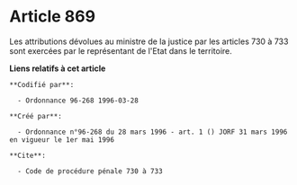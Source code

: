 # Article 869

Les attributions dévolues au ministre de la justice par les articles 730 à 733 sont exercées par le représentant de l'Etat
dans le territoire.

**Liens relatifs à cet article**

	**Codifié par**:

	  - Ordonnance 96-268 1996-03-28

	**Créé par**:

	  - Ordonnance n°96-268 du 28 mars 1996 - art. 1 () JORF 31 mars 1996 en vigueur le 1er mai 1996

	**Cite**:

	  - Code de procédure pénale 730 à 733

